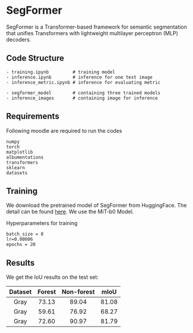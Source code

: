 # SegFormer

SegFormer is a Transformer-based framework for semantic segmentation that unifies Transformers with lightweight multilayer perceptron (MLP) decoders. 

## Code Structure

```
- training.ipynb         # training model
- inference.ipynb        # inference for one test image
- inference_metric.ipynb # inference for evaluating metric

- segformer_model        # containing three trained models
- inference_images       # containing image for inference
```

## Requirements
Following moodle are required to run the codes

```
numpy
torch
matplotlib
albumentations
transformers
sklearn
datasets
```

## Training

We download the pretrained model of SegFormer from HuggingFace. The detail can be found [here](https://huggingface.co/docs/transformers/main/model_doc/segformer). We use the MiT-b0 Model.

Hyperparameters for training
```
batch_size = 8
lr=0.00006
epochs = 20
```


## Results

We get the IoU results on the test set:

|    Dataset     |   Forest  | Non-forest  |    mIoU   |
| :------------: | :-------: | :---------: | :-------: |
|      Gray      |   73.13   |    89.04    |    81.08  |
|      Gray      |   59.61   |    76.92    |    68.27  |
|      Gray      |   72.60   |    90.97    |    81.79  |




